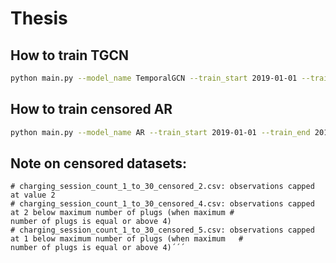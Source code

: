 # Thesis

## How to train TGCN
```bash
python main.py --model_name TemporalGCN --train_start 2019-01-01 --train_end 2019-05-01 --test_end 2020-05-30 --val_start 2019-04-01 --val_end 2019-04-30 --covariates --batch_size 32 --max_epochs 10 --censored --dataloader EVChargersDatasetSpatial --loss CPNLL
```

## How to train censored AR
```bash
python main.py --model_name AR --train_start 2019-01-01 --train_end 2019-05-01 --test_start 2020-05-02 --batch_size 32 --max_epochs 10 --dataloader EVChargersDataset --test_end 2020-05-30 --censored --loss CPNLL
```


## Note on censored datasets:
``` charging_session_count_1_to_30_censored_1.csv: observations capped at value 1
# charging_session_count_1_to_30_censored_2.csv: observations capped at value 2
# charging_session_count_1_to_30_censored_4.csv: observations capped at 2 below maximum number of plugs (when maximum #                                                number of plugs is equal or above 4)
# charging_session_count_1_to_30_censored_5.csv: observations capped at 1 below maximum number of plugs (when maximum   #                                                number of plugs is equal or above 4)´´´

